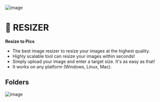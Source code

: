 ![image](https://github.com/Gitart/resizer/assets/3950155/0f2cd37a-0854-40c1-8e2b-64b654f2725e)

# 💫 RESIZER
**Resize to Pics**

* The best image resizer to resize your images at the highest quality.  
* Highly scalable tool can resize your images within seconds!
* Simply upload your image and enter a target size. It's as easy as that!
* It works on any platform (Windows, Linux, Mac).

## Folders
![image](https://github.com/Gitart/resizer/assets/3950155/ee296d4b-17ca-4a6a-88bc-763620df6000)
